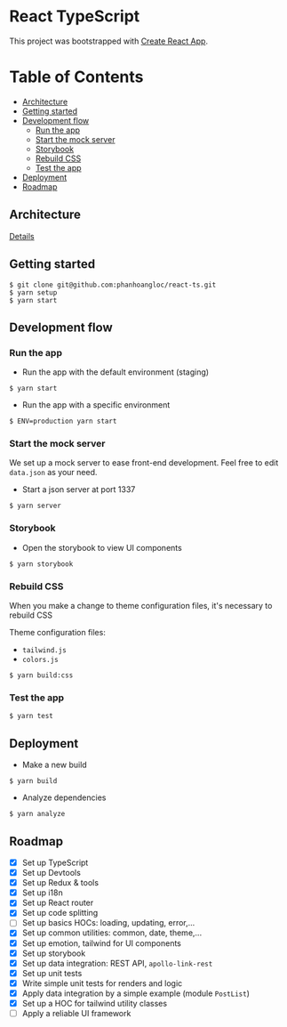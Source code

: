# React TypeScript

This project was bootstrapped with [Create React App](https://github.com/facebookincubator/create-react-app).

Table of Contents
=================

* [Architecture](#architecture)
* [Getting started](#getting-started)
* [Development flow](#development-flow)
   * [Run the app](#run-the-app)
   * [Start the mock server](#start-the-mock-server)
   * [Storybook](#storybook)
   * [Rebuild CSS](#rebuild-css)
   * [Test the app](#test-the-app)
* [Deployment](#deployment)
* [Roadmap](#roadmap)

## Architecture

[Details](https://github.com/phanhoangloc/react-achitecture)

## Getting started

```shell
$ git clone git@github.com:phanhoangloc/react-ts.git
$ yarn setup
$ yarn start
```

## Development flow

### Run the app

* Run the app with the default environment (staging)

```shell
$ yarn start
```

* Run the app with a specific environment

```shell
$ ENV=production yarn start
```

### Start the mock server

We set up a mock server to ease front-end development. Feel free to edit `data.json` as your need.

* Start a json server at port 1337

```shell
$ yarn server
```

### Storybook

* Open the storybook to view UI components

```shell
$ yarn storybook
```

### Rebuild CSS

When you make a change to theme configuration files, it's necessary to rebuild CSS

Theme configuration files:
- `tailwind.js`
- `colors.js`

```shell
$ yarn build:css
```

### Test the app

```shell
$ yarn test
```

## Deployment

* Make a new build

```shell
$ yarn build
```

* Analyze dependencies

```shell
$ yarn analyze
```

## Roadmap

- [x] Set up TypeScript
- [x] Set up Devtools
- [x] Set up Redux & tools
- [x] Set up i18n
- [x] Set up React router
- [x] Set up code splitting
- [ ] Set up basics HOCs: loading, updating, error,...
- [x] Set up common utilities: common, date, theme,...
- [x] Set up emotion, tailwind for UI components
- [x] Set up storybook
- [x] Set up data integration: REST API, `apollo-link-rest`
- [x] Set up unit tests
- [x] Write simple unit tests for renders and logic
- [x] Apply data integration by a simple example (module `PostList`)
- [x] Set up a HOC for tailwind utility classes
- [ ] Apply a reliable UI framework
